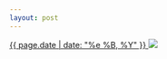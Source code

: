 ```yaml
---
layout: post
---
```


<p>
  <a href="/227">
    <time>{{ page.date | date: "%e %B, %Y" }}</time>
  </a>
  <a href="/227"><img src="{{ site.assets_url }}/227.jpg"/></a>
</p>

